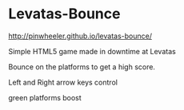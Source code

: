 Levatas-Bounce
==============
http://pinwheeler.github.io/levatas-bounce/

Simple HTML5 game made in downtime at Levatas

Bounce on the platforms to get a high score.

Left and Right arrow keys control

green platforms boost
